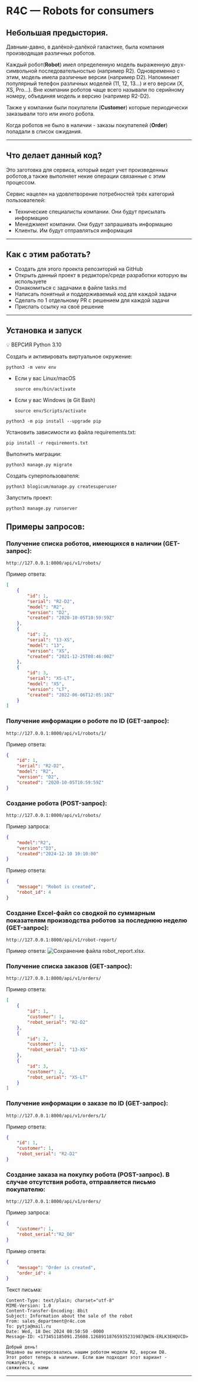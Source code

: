 # R4C — Robots for consumers

## Небольшая предыстория.
Давным-давно, в далёкой-далёкой галактике, была компания производящая различных роботов.

Каждый робот(**Robot**) имел определенную модель выраженную двух-символьной
последовательностью (например R2). Одновременно с этим, модель имела различные
версии (например D2). Напоминает популярный телефон различных моделей (11, 12, 13...) и его версии
(X, XS, Pro...). Вне компании роботов чаще всего называли по серийному номеру, объединяя модель и версию (например R2-D2).

Также у компании были покупатели (**Customer**) которые периодически заказывали того или иного робота.

Когда роботов не было в наличии - заказы покупателей (**Order**) попадали в список ожидания.

---
## Что делает данный код?
Это заготовка для сервиса, который ведет учет произведенных роботов,а также
выполняет некие операции связанные с этим процессом.

Сервис нацелен на удовлетворение потребностей трёх категорий пользователей:
- Технические специалисты компании. Они будут присылать информацию
- Менеджмент компании. Они будут запрашивать информацию
- Клиенты. Им будут отправляться информация
___

## Как с этим работать?
- Создать для этого проекта репозиторий на GitHub
- Открыть данный проект в редакторе/среде разработки которую вы используете
- Ознакомиться с задачами в файле tasks.md
- Написать понятный и поддерживаемый код для каждой задачи 
- Сделать по 1 отдельному PR с решением для каждой задачи
- Прислать ссылку на своё решение
___

## Установка и запуск
💡 ВЕРСИЯ Python 3.10

Cоздать и активировать виртуальное окружение:

```
python3 -m venv env
```

* Если у вас Linux/macOS

    ```
    source env/bin/activate
    ```

* Если у вас Windows (в Git Bash)

    ```
    source env/Scripts/activate
    ```

```
python3 -m pip install --upgrade pip
```

Установить зависимости из файла requirements.txt:

```
pip install -r requirements.txt
```

Выполнить миграции:

```
python3 manage.py migrate
```

Создать суперпользователя:

```
python3 blogicum/manage.py createsuperuser
```

Запустить проект:

```
python3 manage.py runserver
```

## Примеры запросов:

### Получение списка роботов, имеющихся в наличии (GET-запрос):

```
http://127.0.0.1:8000/api/v1/robots/
```

Пример ответа:
```json
[    
    {
        "id": 1,
        "serial": "R2-D2",
        "model": "R2",
        "version": "D2",
        "created": "2020-10-05T10:59:59Z"
    },
    {
        "id": 2,
        "serial": "13-XS",
        "model": "13",
        "version": "XS",
        "created": "2021-12-25T08:46:00Z"
    },
    {
        "id": 3,
        "serial": "X5-LT",
        "model": "X5",
        "version": "LT",
        "created": "2022-06-06T12:05:10Z"
    }
]
```

### Получение информации о роботе по ID (GET-запрос):

```
http://127.0.0.1:8000/api/v1/robots/1/
```

Пример ответа:
```json
{
    "id": 1,
    "serial": "R2-D2",
    "model": "R2",
    "version": "D2",
    "created": "2020-10-05T10:59:59Z"
}
```

### Создание робота (POST-запрос):

```
http://127.0.0.1:8000/api/v1/robots/
```

Пример запроса:
```json
{
    "model":"R2",
    "version":"D3",
    "created":"2024-12-10 10:10:00"
}
```

Пример ответа:
```json
{
    "message": "Robot is created",
    "robot_id": 4
}
```

### Создание Excel-файл со сводкой по суммарным показателям производства роботов за последнюю неделю (GET-запрос):

```
http://127.0.0.1:8000/api/v1/robot-report/
```

Пример ответа:
![Сохранение файла robot_report.xlsx.](https://github.com/AIGarifullin/R4C/blob/feature/task_3/media/robots_report.png)

### Получение списка заказов (GET-запрос):

```
http://127.0.0.1:8000/api/v1/orders/
```

Пример ответа:
```json
[    
    {
        "id": 1,
        "customer": 1,
        "robot_serial": "R2-D2"
    },
    {
        "id": 2,
        "customer": 1,
        "robot_serial": "13-XS"
    },
    {
        "id": 3,
        "customer": 2,
        "robot_serial": "X5-LT"
    }
]
```

### Получение информации о заказе по ID (GET-запрос):

```
http://127.0.0.1:8000/api/v1/orders/1/
```

Пример ответа:
```json
{
    "id": 1,
    "customer": 1,
    "robot_serial": "R2-D2"
}
```

### Создание заказа на покупку робота (POST-запрос). В случае отсутствия робота, отправляется письмо покупателю:

```
http://127.0.0.1:8000/api/v1/orders/
```

Пример запроса:
```json
{
    "customer": 1,
    "robot_serial":"R2_D8"
}
```

Пример ответа:
```json
{
    "message": "Order is created",
    "order_id": 4
}
```
Текст письма:
```
Content-Type: text/plain; charset="utf-8"
MIME-Version: 1.0
Content-Transfer-Encoding: 8bit
Subject: Information about the sale of the robot
From: sales_department@r4c.com
To: pytja@mail.ru
Date: Wed, 18 Dec 2024 08:50:50 -0000
Message-ID: <173451185091.25608.12689118765935231987@WIN-ERLK3EHQVCD>

Добрый день!
Недавно вы интересовались нашим роботом модели R2, версии D8.
Этот робот теперь в наличии. Если вам подходит этот вариант - пожалуйста,
свяжитесь с нами
```
-------------------------------------------------------------------------------
